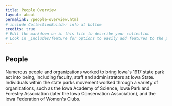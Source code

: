 ```yaml
---
title: People Overview
layout: about
permalink: /people-overview.html
# include CollectionBuilder info at bottom
credits: true
# Edit the markdown on in this file to describe your collection
# Look in _includes/feature for options to easily add features to the page
---
```


## People

Numerous people and organizations worked to bring Iowa's 1917 state park act into being, including faculty, staff and administrators at Iowa State. Individuals within the state parks movement worked through a variety of organizations, such as the Iowa Academy of Science, Iowa Park and Forestry Association (later the Iowa Conservation Association), and the Iowa Federation of Women's Clubs.